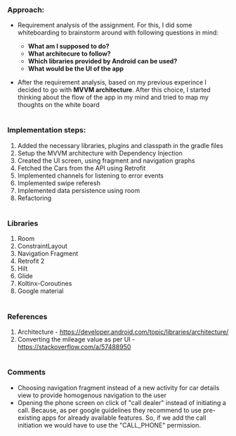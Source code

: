 ### __Approach:__

- Requirement analysis of the assignment. For this, I did some whiteboarding to brainstorm around with following questions in mind:
    - __What am I supposed to do?__
    - __What architecure to follow?__
    - __Which libraries provided by Android can be used?__
    - __What would be the UI of the app__

- After the requirement analysis, based on my previous experince I decided to go with __MVVM architecture__. After this choice, I started thinking about the flow of the app in my mind and tried to map my thoughts on the white board
#
### __Implementation steps:__
1. Added the necessary libraries, plugins and classpath in the gradle files
2. Setup the MVVM architecture with Dependency Injection
3. Created the UI screen, using fragment and navigation graphs
4. Fetched the Cars from the API using Retrofit
5. Implemented channels for listening to error events 
6. Implemented swipe referesh
7. Implemented data persistence using room
8. Refactoring
#
### __Libraries__
1. Room
2. ConstraintLayout
3. Navigation Fragment
5. Retrofit 2
6. Hilt
7. Glide
8. Koltinx-Coroutines
9. Google material
#
### __References__
1. Architecture - https://developer.android.com/topic/libraries/architecture/
2. Converting the mileage value as per UI - https://stackoverflow.com/a/57488950
#
### __Comments__
- Choosing navigation fragment instead of a new activity for car details view to provide homogenous navigation to the user
- Opening the phone screen on click of "call dealer" instead of initiating a call. Because, as per google guidelines they recommend to use pre-existing apps for already available features. So, if we add the call initiation we would have to use the "CALL_PHONE" permission.

